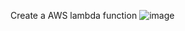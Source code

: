 Create a AWS lambda function
![image](https://user-images.githubusercontent.com/71969513/230805668-afc1b22b-ef02-4860-b4d2-aa1b06206a24.png)
